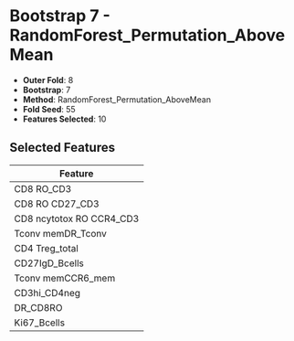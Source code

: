 # Bootstrap 7 - RandomForest_Permutation_AboveMean

- **Outer Fold**: 8
- **Bootstrap**: 7
- **Method**: RandomForest_Permutation_AboveMean
- **Fold Seed**: 55
- **Features Selected**: 10

## Selected Features

| Feature |
|---------|
| CD8 RO_CD3 |
| CD8 RO CD27_CD3 |
| CD8 ncytotox RO CCR4_CD3 |
| Tconv memDR_Tconv |
| CD4 Treg_total |
| CD27IgD_Bcells |
| Tconv memCCR6_mem |
| CD3hi_CD4neg |
| DR_CD8RO |
| Ki67_Bcells |

